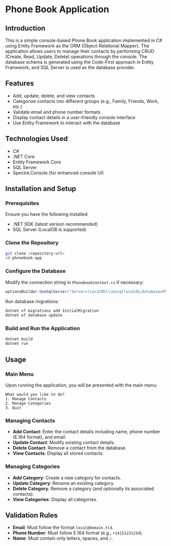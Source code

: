 # Phone Book Application

## Introduction
This is a simple console-based Phone Book application implemented in C# using Entity Framework as the ORM (Object-Relational Mapper). The application allows users to manage their contacts by performing CRUD (Create, Read, Update, Delete) operations through the console. The database schema is generated using the Code-First approach in Entity Framework, and SQL Server is used as the database provider.

## Features
- Add, update, delete, and view contacts
- Categorize contacts into different groups (e.g., Family, Friends, Work, etc.)
- Validate email and phone number formats
- Display contact details in a user-friendly console interface
- Use Entity Framework to interact with the database

## Technologies Used
- C#
- .NET Core
- Entity Framework Core
- SQL Server
- Spectre.Console (for enhanced console UI)

## Installation and Setup
### Prerequisites
Ensure you have the following installed:
- .NET SDK (latest version recommended)
- SQL Server (LocalDB is supported)

### Clone the Repository
```sh
git clone <repository-url>
cd phonebook-app
```

### Configure the Database
Modify the connection string in `PhonebookContext.cs` if necessary:
```csharp
optionsBuilder.UseSqlServer("Server=(LocalDb)\\mssqllocaldb;Database=Phonebook;Trusted_Connection=True;");
```
Run database migrations:
```sh
dotnet ef migrations add InitialMigration
dotnet ef database update
```

### Build and Run the Application
```sh
dotnet build
dotnet run
```

## Usage
### Main Menu
Upon running the application, you will be presented with the main menu:
```
What would you like to do?
1. Manage Contacts
2. Manage Categories
3. Quit
```

### Managing Contacts
- **Add Contact**: Enter the contact details including name, phone number (E.164 format), and email.
- **Update Contact**: Modify existing contact details.
- **Delete Contact**: Remove a contact from the database.
- **View Contacts**: Display all stored contacts.

### Managing Categories
- **Add Category**: Create a new category for contacts.
- **Update Category**: Rename an existing category.
- **Delete Category**: Remove a category (and optionally its associated contacts).
- **View Categories**: Display all categories.

## Validation Rules
- **Email**: Must follow the format `local@domain.tld`.
- **Phone Number**: Must follow E.164 format (e.g., `+14151231234`).
- **Name**: Must contain only letters, spaces, and `/`.
